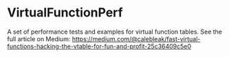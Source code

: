 # VirtualFunctionPerf
A set of performance tests and examples for virtual function tables. See the
full article on Medium: <https://medium.com/@calebleak/fast-virtual-functions-hacking-the-vtable-for-fun-and-profit-25c36409c5e0>
